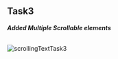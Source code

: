 ## Task3

***Added Multiple Scrollable elements***
<br>
<br>

![scrollingTextTask3](https://user-images.githubusercontent.com/47735236/111353311-4761fb80-86ad-11eb-9e6b-12610a09aab0.gif)

